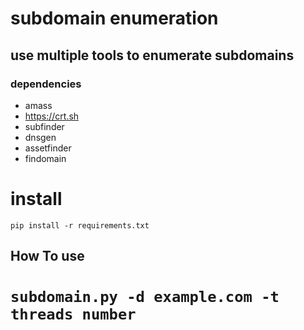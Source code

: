# subdomain enumeration

## use multiple tools to enumerate subdomains

### dependencies


- amass
- https://crt.sh
- subfinder
- dnsgen
- assetfinder
- findomain

# install 
``` pip install -r requirements.txt ```
## How To use

# ``` subdomain.py -d example.com -t threads number ```